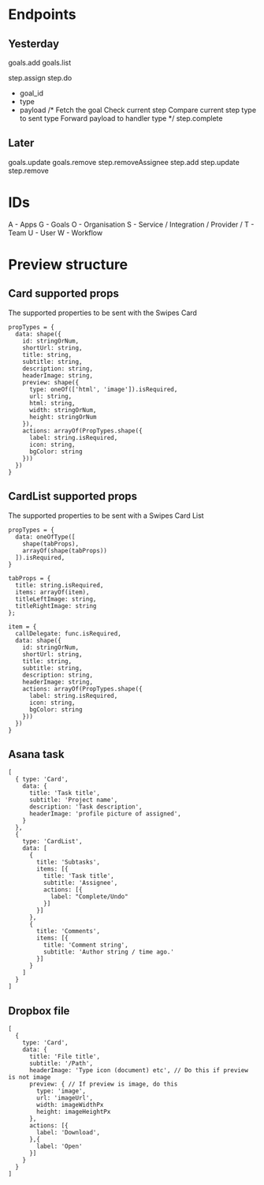 # Endpoints

## Yesterday
goals.add
goals.list

step.assign
step.do
- goal_id
- type
- payload
/* 
Fetch the goal
Check current step
Compare current step type to sent type
Forward payload to handler type
*/
step.complete



## Later
goals.update
goals.remove
step.removeAssignee
step.add
step.update
step.remove

# IDs

A - Apps
G - Goals
O - Organisation
S - Service / Integration / Provider /
T - Team
U - User
W - Workflow

# Preview structure

## Card supported props
The supported properties to be sent with the Swipes Card
```
propTypes = {
  data: shape({
    id: stringOrNum,
    shortUrl: string,
    title: string,
    subtitle: string,
    description: string,
    headerImage: string,
    preview: shape({
      type: oneOf(['html', 'image']).isRequired,
      url: string,
      html: string,
      width: stringOrNum,
      height: stringOrNum
    }),
    actions: arrayOf(PropTypes.shape({
      label: string.isRequired,
      icon: string,
      bgColor: string
    }))
  })
}
```

## CardList supported props
The supported properties to be sent with a Swipes Card List
```
propTypes = {
  data: oneOfType([
    shape(tabProps),
    arrayOf(shape(tabProps))
  ]).isRequired,
}

tabProps = {
  title: string.isRequired,
  items: arrayOf(item),
  titleLeftImage: string,
  titleRightImage: string
};

item = {
  callDelegate: func.isRequired,
  data: shape({
    id: stringOrNum,
    shortUrl: string,
    title: string,
    subtitle: string,
    description: string,
    headerImage: string,
    actions: arrayOf(PropTypes.shape({
      label: string.isRequired,
      icon: string,
      bgColor: string
    }))
  })
}

```


## Asana task
```
[
  { type: 'Card',
    data: {
      title: 'Task title',
      subtitle: 'Project name',
      description: 'Task description',
      headerImage: 'profile picture of assigned', 
    }
  },
  {
    type: 'CardList',
    data: [
      {
        title: 'Subtasks',
        items: [{
          title: 'Task title',
          subtitle: 'Assignee',
          actions: [{ 
            label: "Complete/Undo"
          }]
        }]
      },
      {
        title: 'Comments',
        items: [{
          title: 'Comment string',
          subtitle: 'Author string / time ago.'
        }]
      }
    ]
  }
]
```


## Dropbox file
```
[
  {
    type: 'Card',
    data: {
      title: 'File title',
      subtitle: '/Path',
      headerImage: 'Type icon (document) etc', // Do this if preview is not image
      preview: { // If preview is image, do this
        type: 'image',
        url: 'imageUrl',
        width: imageWidthPx
        height: imageHeightPx
      },
      actions: [{
        label: 'Download',
      },{
        label: 'Open'
      }]
    }
  }
]
```